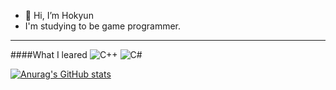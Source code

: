 - 👋 Hi, I’m Hokyun  
- I'm studying to be game programmer.
---
####What I leared
![C++](https://img.shields.io/badge/C++-%2300599C?style=for-the-badge&logo=Cplusplus&logoColor=white) ![C#](https://img.shields.io/badge/C%23-%23239120?style=for-the-badge&logo=Csharp&logoColor=white)

[![Anurag's GitHub stats](https://github-readme-stats.vercel.app/api?username=H0kyun&&show_icons=true&theme=default)](https://github.com/H0Kyun)  
